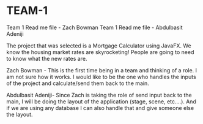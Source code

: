 # TEAM-1

Team 1 Read me file - Zach Bowman
Team 1 Read me file - Abdulbasit Adeniji

The project that was selected 
is a Mortgage Calculator using JavaFX.
We know the housing market rates are skyrocketing!
People are going to need to know what the new rates are.

Zach Bowman - This is the first time being
in a team and thinking of a role. I am not sure how it works.
I would like to be the one who handles the inputs of the project
and calculate/send them back to the main.

Abdulbasit Adeniji- Since Zach is taking the role of send input back to the main, I will be doing the layout of the application
(stage, scene, etc....). And if we are using any database I can also handle that and give someone else the layout.